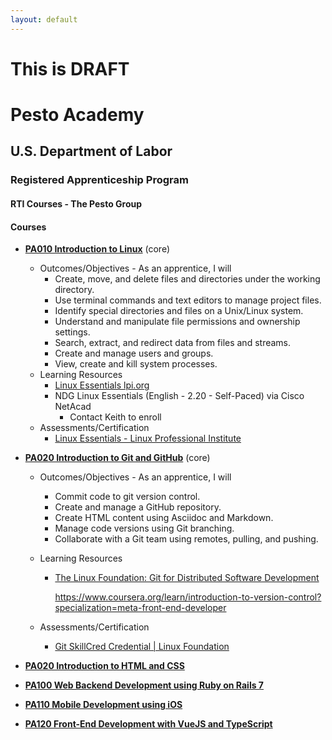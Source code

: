 ```yaml
---
layout: default
---
```

# This is DRAFT
# Pesto Academy

## U.S. Department of Labor

### Registered Apprenticeship Program

#### RTI Courses - The Pesto Group

#### Courses

- **[PA010 Introduction to Linux](linux.md)** (core)
  - Outcomes/Objectives - As an apprentice, I will
    - Create, move, and delete files and directories under the working directory.
    - Use terminal commands and text editors to manage project files.
    - Identify special directories and files on a Unix/Linux system.
    - Understand and manipulate file permissions and ownership settings.
    - Search, extract, and redirect data from files and streams.
    - Create and manage users and groups.
    - View, create and kill system processes.
  - Learning Resources
    - [Linux Essentials lpi.org](https://learning.lpi.org/en/learning-materials/010-160/)
    - NDG Linux Essentials (English - 2.20 - Self-Paced) via Cisco NetAcad
      - Contact Keith to enroll
  - Assessments/Certification
    - [Linux Essentials - Linux Professional Institute](https://www.lpi.org/our-certifications/linux-essentials-overview/)

- **[PA020 Introduction to Git and GitHub](git.md)** (core)
  - Outcomes/Objectives - As an apprentice, I will
    - Commit code to git version control.
    - Create and manage a GitHub repository.
    - Create HTML content using Asciidoc and Markdown.
    - Manage code versions using Git branching.
    - Collaborate with a Git team using remotes, pulling, and pushing.
  - Learning Resources
    - [The Linux Foundation: Git for Distributed Software Development](https://training.linuxfoundation.org/training/git-for-distributed-software-development-lfd109x/)

        <https://www.coursera.org/learn/introduction-to-version-control?specialization=meta-front-end-developer>

  - Assessments/Certification
    - [Git SkillCred Credential | Linux Foundation](https://training.linuxfoundation.org/skillcred/git/)

- **[PA020 Introduction to HTML and CSS](html_and_css.md)**

- **[PA100 Web Backend Development using Ruby on Rails 7](rails_backend.md)**

- **[PA110 Mobile Development using iOS](mobile_development_iOS.md)**

- **[PA120 Front-End Development with VueJS and TypeScript](frontend/index.md)**
